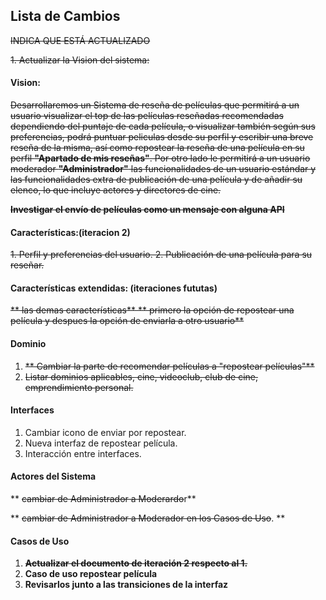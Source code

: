 ## Lista de Cambios

~~INDICA QUE ESTÁ ACTUALIZADO~~

~~1. Actualizar la Vision del sistema:~~
#### Vision:
~~Desarrollaremos un Sistema de reseña de películas que permitirá a un usuario visualizar el top de las películas reseñadas recomendadas
dependiendo del puntaje  de cada película, o visualizar también según sus preferencias, podrá puntuar peliculas desde su perfil y 
escribir una breve reseña de la misma, así como repostear la reseña de una película en su perfil **"Apartado de mis reseñas"**. Por otro
lado le permitirá a un usuario moderador **"Administrador"** las funcionalidades de un usuario estándar y las funcionalidades extra
de publicación de una película y de añadir su elenco, lo que incluye actores y directores de cine.~~

~~**Investigar el envío de películas como un mensaje con alguna API**~~

#### Características:(iteracion 2)
~~1. Perfil y preferencias del usuario.
2. Publicación de una película para su reseñar.~~

#### Características extendidas: (iteraciones fututas)
 ~~** las demas características**
 ** primero la opción de repostear una película y despues la opción de enviarla a otro usuario**~~
 
#### Dominio 
1. ~~** Cambiar la parte de recomendar películas a "repostear películas"**~~
2. ~~Listar dominios aplicables, cine, videoclub, club de cine, emprendimiento personal.~~

#### Interfaces
1. Cambiar icono de enviar por repostear.
2. Nueva interfaz de repostear película.
3. Interacción entre interfaces.

#### Actores del Sistema
** ~~cambiar de Administrador a Moderardo~~r**

** ~~cambiar de Administrador a Moderador en los Casos de Uso~~. **

#### Casos de Uso
1. ~~**Actualizar el documento de iteración 2 respecto al 1.**~~
2. **Caso de uso repostear película**
3. **Revisarlos junto a las transiciones de la interfaz**


